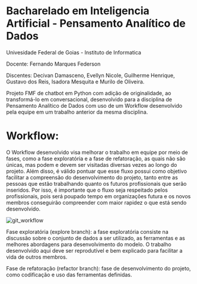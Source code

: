 # Bacharelado em Inteligencia Artificial - Pensamento Analítico de Dados

Univesidade Federal de Goias - Instituto de Informatica

Docente: Fernando Marques Federson

Discentes: Decivan Damasceno, Evellyn Nicole, Guilherme Henrique, Gustavo dos Reis, Isadora Mesquita e Murilo de Oliveira.

Projeto FMF de chatbot em Python com adição de originalidade, ao transformá-lo em conversacional, desenvolvido para a disciplina de Pensamento Analítico de Dados com uso de um Workflow desenvolvido pela equipe em um trabalho anterior da mesma disciplina.

# Workflow:

  O Workflow desenvolvido visa melhorar o trabalho em equipe por meio de fases, como a fase exploratória e a fase de refatoração, as quais não são únicas, mas podem e devem ser visitadas diversas vezes ao longo do projeto. Além disso, é válido pontuar que esse fluxo possui como objetivo facilitar a compreensão do desenvolvimento do projeto, tanto entre as pessoas que estão trabalhando quanto os futuros profissionais que serão inseridos. Por isso, é importante que o fluxo seja respeitado pelos profissionais, pois será poupado tempo em organizações futura e os novos membros conseguirão compreender com maior rapidez o que está sendo desenvolvido.
  
  ![git_workflow](https://user-images.githubusercontent.com/87432238/190300513-f57058da-a6ce-4708-bb74-a6c42343bf84.png)
  
  Fase exploratória (explore branch): a fase exploratória consiste na discussão sobre o conjunto de dados a ser utilizado, as ferramentas e as melhores abordagens para desenvolvimento do modelo. O trabalho desenvolvido aqui deve ser reprodutível e bem explicado para facilitar a vida de outros membros.
  
  Fase de refatoração (refactor branch): fase de desenvolvimento do projeto, como codificação e uso das ferramentas definidas. 


